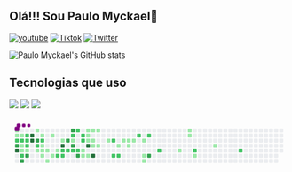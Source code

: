 
## Olá!!! Sou Paulo Myckael👋

[![youtube](https://img.shields.io/badge/YouTube-FF0000?style=for-the-badge&logo=youtube&logoColor=white)](https://www.youtube.com/channel/UCteovF_0VnpTSqd0yhFMSJw)
[![Tiktok](https://img.shields.io/badge/TikTok-000000?style=for-the-badge&logo=tiktok&logoColor=white)](https://www.tiktok.com/@myckaeldev)
[![Twitter](https://img.shields.io/badge/Twitter-1DA1F2?style=for-the-badge&logo=twitter&logoColor=white)](https://twitter.com/myckaeladm)

![Paulo Myckael's GitHub stats](https://github-readme-stats.vercel.app/api?username=paulomyckael&show_icons=true&theme=dark)

## Tecnologias que uso

![](https://img.shields.io/badge/HTML5-E34F26?style=for-the-badge&logo=html5&logoColor=white)
![](https://img.shields.io/badge/CSS3-1572B6?style=for-the-badge&logo=css3&logoColor=white)
![](https://img.shields.io/badge/JavaScript-F7DF1E?style=for-the-badge&logo=javascript&logoColor=black)


<svg viewBox="-16 -32 880 192" width="880" height="192" xmlns="http://www.w3.org/2000/svg"><style>@keyframes c0{.25%{fill:var(--c1)}.27%,to{fill:var(--ce)}}@keyframes c1{.51%{fill:var(--c1)}.53%,to{fill:var(--ce)}}@keyframes c2{54.04%{fill:var(--c2)}54.06%,to{fill:var(--ce)}}@keyframes c3{85.63%{fill:var(--c3)}85.65%,to{fill:var(--ce)}}@keyframes c4{88.5%{fill:var(--c4)}88.52%,to{fill:var(--ce)}}@keyframes c5{.77%{fill:var(--c1)}.79%,to{fill:var(--ce)}}@keyframes c6{53.78%{fill:var(--c2)}53.8%,to{fill:var(--ce)}}@keyframes c7{39.94%{fill:var(--c1)}39.96%,to{fill:var(--ce)}}@keyframes c8{39.68%{fill:var(--c1)}39.7%,to{fill:var(--ce)}}@keyframes c9{55.6%{fill:var(--c2)}55.62%,to{fill:var(--ce)}}@keyframes ca{87.72%{fill:var(--c3)}87.74%,to{fill:var(--ce)}}@keyframes cb{53.25%{fill:var(--c2)}53.27%,to{fill:var(--ce)}}@keyframes cc{52.99%{fill:var(--c2)}53.01%,to{fill:var(--ce)}}@keyframes cd{40.2%{fill:var(--c2)}40.22%,to{fill:var(--ce)}}@keyframes ce{39.42%{fill:var(--c1)}39.44%,to{fill:var(--ce)}}@keyframes cf{87.2%{fill:var(--c3)}87.22%,to{fill:var(--ce)}}@keyframes cg{90.07%{fill:var(--c4)}90.09%,to{fill:var(--ce)}}@keyframes ch{89.81%{fill:var(--c4)}89.83%,to{fill:var(--ce)}}@keyframes ci{1.82%{fill:var(--c1)}1.84%,to{fill:var(--ce)}}@keyframes cj{84.32%{fill:var(--c3)}84.34%,to{fill:var(--ce)}}@keyframes ck{52.21%{fill:var(--c2)}52.23%,to{fill:var(--ce)}}@keyframes cl{7.56%{fill:var(--c1)}7.58%,to{fill:var(--ce)}}@keyframes cm{2.34%{fill:var(--c1)}2.36%,to{fill:var(--ce)}}@keyframes cn{51.69%{fill:var(--c2)}51.71%,to{fill:var(--ce)}}@keyframes co{5.47%{fill:var(--c1)}5.49%,to{fill:var(--ce)}}@keyframes cp{5.21%{fill:var(--c1)}5.23%,to{fill:var(--ce)}}@keyframes cq{7.04%{fill:var(--c1)}7.06%,to{fill:var(--ce)}}@keyframes cr{4.95%{fill:var(--c1)}4.97%,to{fill:var(--ce)}}@keyframes cs{8.61%{fill:var(--c1)}8.63%,to{fill:var(--ce)}}@keyframes ct{2.86%{fill:var(--c1)}2.88%,to{fill:var(--ce)}}@keyframes cu{6.52%{fill:var(--c1)}6.54%,to{fill:var(--ce)}}@keyframes cv{4.43%{fill:var(--c1)}4.45%,to{fill:var(--ce)}}@keyframes cw{50.12%{fill:var(--c2)}50.14%,to{fill:var(--ce)}}@keyframes cx{3.65%{fill:var(--c1)}3.67%,to{fill:var(--ce)}}@keyframes cy{92.16%{fill:var(--c4)}92.18%,to{fill:var(--ce)}}@keyframes cz{49.6%{fill:var(--c2)}49.62%,to{fill:var(--ce)}}@keyframes c10{49.86%{fill:var(--c2)}49.88%,to{fill:var(--ce)}}@keyframes c11{81.19%{fill:var(--c3)}81.21%,to{fill:var(--ce)}}@keyframes c12{49.34%{fill:var(--c2)}49.36%,to{fill:var(--ce)}}@keyframes c13{81.97%{fill:var(--c3)}81.99%,to{fill:var(--ce)}}@keyframes c14{45.68%{fill:var(--c2)}45.7%,to{fill:var(--ce)}}@keyframes c15{45.42%{fill:var(--c1)}45.44%,to{fill:var(--ce)}}@keyframes c16{80.67%{fill:var(--c3)}80.69%,to{fill:var(--ce)}}@keyframes c17{49.08%{fill:var(--c2)}49.1%,to{fill:var(--ce)}}@keyframes c18{47.25%{fill:var(--c2)}47.27%,to{fill:var(--ce)}}@keyframes c19{48.82%{fill:var(--c2)}48.84%,to{fill:var(--ce)}}@keyframes c1a{79.89%{fill:var(--c3)}79.91%,to{fill:var(--ce)}}@keyframes c1b{46.2%{fill:var(--c2)}46.22%,to{fill:var(--ce)}}@keyframes c1c{46.47%{fill:var(--c2)}46.49%,to{fill:var(--ce)}}@keyframes c1d{11.48%{fill:var(--c1)}11.5%,to{fill:var(--ce)}}@keyframes c1e{10.69%{fill:var(--c1)}10.71%,to{fill:var(--ce)}}@keyframes c1f{14.35%{fill:var(--c1)}14.37%,to{fill:var(--ce)}}@keyframes c1g{14.09%{fill:var(--c1)}14.11%,to{fill:var(--ce)}}@keyframes c1h{13.83%{fill:var(--c1)}13.85%,to{fill:var(--ce)}}@keyframes c1i{93.46%{fill:var(--c4)}93.48%,to{fill:var(--ce)}}@keyframes c1j{10.96%{fill:var(--c1)}10.98%,to{fill:var(--ce)}}@keyframes c1k{14.61%{fill:var(--c1)}14.63%,to{fill:var(--ce)}}@keyframes c1l{13.57%{fill:var(--c1)}13.59%,to{fill:var(--ce)}}@keyframes c1m{12.78%{fill:var(--c1)}12.8%,to{fill:var(--ce)}}@keyframes c1n{94.25%{fill:var(--c4)}94.27%,to{fill:var(--ce)}}@keyframes c1o{14.87%{fill:var(--c1)}14.89%,to{fill:var(--ce)}}@keyframes c1p{13.04%{fill:var(--c1)}13.06%,to{fill:var(--ce)}}@keyframes c1q{15.92%{fill:var(--c1)}15.94%,to{fill:var(--ce)}}@keyframes c1r{63.18%{fill:var(--c2)}63.2%,to{fill:var(--ce)}}@keyframes c1s{61.87%{fill:var(--c2)}61.89%,to{fill:var(--ce)}}@keyframes c1t{16.7%{fill:var(--c1)}16.72%,to{fill:var(--ce)}}@keyframes c1u{62.13%{fill:var(--c2)}62.15%,to{fill:var(--ce)}}@keyframes c1v{21.4%{fill:var(--c1)}21.42%,to{fill:var(--ce)}}@keyframes c1w{17.48%{fill:var(--c1)}17.5%,to{fill:var(--ce)}}@keyframes c1x{17.22%{fill:var(--c1)}17.24%,to{fill:var(--ce)}}@keyframes c1y{17.74%{fill:var(--c1)}17.76%,to{fill:var(--ce)}}@keyframes c1z{64.74%{fill:var(--c2)}64.76%,to{fill:var(--ce)}}@keyframes c20{18.27%{fill:var(--c1)}18.29%,to{fill:var(--ce)}}@keyframes c21{19.05%{fill:var(--c1)}19.07%,to{fill:var(--ce)}}@keyframes c22{19.31%{fill:var(--c1)}19.33%,to{fill:var(--ce)}}@keyframes c23{65.26%{fill:var(--c2)}65.28%,to{fill:var(--ce)}}@keyframes c24{75.71%{fill:var(--c3)}75.73%,to{fill:var(--ce)}}@keyframes c25{66.57%{fill:var(--c2)}66.59%,to{fill:var(--ce)}}@keyframes c26{24.79%{fill:var(--c1)}24.81%,to{fill:var(--ce)}}@keyframes c27{29.49%{fill:var(--c1)}29.51%,to{fill:var(--ce)}}@keyframes c28{29.23%{fill:var(--c1)}29.25%,to{fill:var(--ce)}}@keyframes c29{68.4%{fill:var(--c2)}68.42%,to{fill:var(--ce)}}@keyframes c2a{25.84%{fill:var(--c1)}25.86%,to{fill:var(--ce)}}@keyframes c2b{27.41%{fill:var(--c1)}27.43%,to{fill:var(--ce)}}@keyframes c2c{70.75%{fill:var(--c2)}70.77%,to{fill:var(--ce)}}@keyframes u0{.25%{transform:scale(0,1)}.27%,.51%{transform:scale(.02,1)}.53%,.77%{transform:scale(.05,1)}.79%,1.82%{transform:scale(.07,1)}1.84%,2.34%{transform:scale(.09,1)}2.36%,2.86%{transform:scale(.12,1)}2.88%,3.65%{transform:scale(.14,1)}3.67%,4.43%{transform:scale(.16,1)}4.45%,4.95%{transform:scale(.19,1)}4.97%,5.21%{transform:scale(.21,1)}5.23%,5.47%{transform:scale(.23,1)}5.49%,6.52%{transform:scale(.26,1)}6.54%,7.04%{transform:scale(.28,1)}7.06%,7.56%{transform:scale(.3,1)}7.58%,8.61%{transform:scale(.33,1)}10.69%,8.63%{transform:scale(.35,1)}10.71%,10.96%{transform:scale(.37,1)}10.98%,11.48%{transform:scale(.4,1)}11.5%,12.78%{transform:scale(.42,1)}12.8%,13.04%{transform:scale(.44,1)}13.06%,13.57%{transform:scale(.47,1)}13.59%,13.83%{transform:scale(.49,1)}13.85%,14.09%{transform:scale(.51,1)}14.11%,14.35%{transform:scale(.53,1)}14.37%,14.61%{transform:scale(.56,1)}14.63%,14.87%{transform:scale(.58,1)}14.89%,15.92%{transform:scale(.6,1)}15.94%,16.7%{transform:scale(.63,1)}16.72%,17.22%{transform:scale(.65,1)}17.24%,17.48%{transform:scale(.67,1)}17.5%,17.74%{transform:scale(.7,1)}17.76%,18.27%{transform:scale(.72,1)}18.29%,19.05%{transform:scale(.74,1)}19.07%,19.31%{transform:scale(.77,1)}19.33%,21.4%{transform:scale(.79,1)}21.42%,24.79%{transform:scale(.81,1)}24.81%,25.84%{transform:scale(.84,1)}25.86%,27.41%{transform:scale(.86,1)}27.43%,29.23%{transform:scale(.88,1)}29.25%,29.49%{transform:scale(.91,1)}29.51%,39.42%{transform:scale(.93,1)}39.44%,39.68%{transform:scale(.95,1)}39.7%,39.94%{transform:scale(.98,1)}39.96%,to{transform:scale(1,1)}}@keyframes u1{40.2%{transform:scale(0,1)}40.22%,to{transform:scale(1,1)}}@keyframes u2{45.42%{transform:scale(0,1)}45.44%,to{transform:scale(1,1)}}@keyframes u3{45.68%{transform:scale(0,1)}45.7%,46.2%{transform:scale(.04,1)}46.22%,46.47%{transform:scale(.08,1)}46.49%,47.25%{transform:scale(.12,1)}47.27%,48.82%{transform:scale(.16,1)}48.84%,49.08%{transform:scale(.2,1)}49.1%,49.34%{transform:scale(.24,1)}49.36%,49.6%{transform:scale(.28,1)}49.62%,49.86%{transform:scale(.32,1)}49.88%,50.12%{transform:scale(.36,1)}50.14%,51.69%{transform:scale(.4,1)}51.71%,52.21%{transform:scale(.44,1)}52.23%,52.99%{transform:scale(.48,1)}53.01%,53.25%{transform:scale(.52,1)}53.27%,53.78%{transform:scale(.56,1)}53.8%,54.04%{transform:scale(.6,1)}54.06%,55.6%{transform:scale(.64,1)}55.62%,61.87%{transform:scale(.68,1)}61.89%,62.13%{transform:scale(.72,1)}62.15%,63.18%{transform:scale(.76,1)}63.2%,64.74%{transform:scale(.8,1)}64.76%,65.26%{transform:scale(.84,1)}65.28%,66.57%{transform:scale(.88,1)}66.59%,68.4%{transform:scale(.92,1)}68.42%,70.75%{transform:scale(.96,1)}70.77%,to{transform:scale(1,1)}}@keyframes u4{75.71%{transform:scale(0,1)}75.73%,79.89%{transform:scale(.11,1)}79.91%,80.67%{transform:scale(.22,1)}80.69%,81.19%{transform:scale(.33,1)}81.21%,81.97%{transform:scale(.44,1)}81.99%,84.32%{transform:scale(.56,1)}84.34%,85.63%{transform:scale(.67,1)}85.65%,87.2%{transform:scale(.78,1)}87.22%,87.72%{transform:scale(.89,1)}87.74%,to{transform:scale(1,1)}}@keyframes u5{88.5%{transform:scale(0,1)}88.52%,89.81%{transform:scale(.17,1)}89.83%,90.07%{transform:scale(.33,1)}90.09%,92.16%{transform:scale(.5,1)}92.18%,93.46%{transform:scale(.67,1)}93.48%,94.25%{transform:scale(.83,1)}94.27%,to{transform:scale(1,1)}}@keyframes s0{0%,99.74%{transform:translate(0,-16px)}.52%,54.31%{transform:translate(0,16px)}.78%,53.52%,54.57%{transform:translate(16px,16px)}1.04%{transform:translate(16px,0)}2.09%{transform:translate(80px,0)}2.35%{transform:translate(80px,16px)}3.39%,36.81%,91.64%{transform:translate(144px,16px)}3.66%,37.08%{transform:translate(144px,32px)}3.92%,37.34%,50.91%{transform:translate(128px,32px)}37.86%,4.44%{transform:translate(128px,64px)}5.22%,7.31%{transform:translate(80px,64px)}5.48%,51.96%{transform:translate(80px,48px)}6.01%{transform:translate(112px,48px)}6.53%{transform:translate(112px,80px)}41.51%,7.05%{transform:translate(80px,80px)}40.99%,7.57%{transform:translate(64px,64px)}41.25%,7.83%{transform:translate(64px,80px)}8.36%,96.61%{transform:translate(96px,80px)}8.62%{transform:translate(96px,96px)}10.44%,43.86%{transform:translate(208px,96px)}10.7%,11.75%{transform:translate(208px,80px)}10.97%,12.01%{transform:translate(224px,80px)}11.23%,12.27%{transform:translate(224px,64px)}11.49%{transform:translate(208px,64px)}12.53%{transform:translate(240px,64px)}12.79%,93.73%{transform:translate(240px,48px)}13.05%{transform:translate(256px,48px)}13.32%{transform:translate(256px,32px)}13.84%{transform:translate(224px,32px)}14.36%{transform:translate(224px,0)}15.4%{transform:translate(288px,0)}16.19%{transform:translate(288px,48px)}17.23%{transform:translate(352px,48px)}17.49%{transform:translate(352px,32px)}18.28%{transform:translate(400px,32px)}19.32%{transform:translate(400px,96px)}19.58%{transform:translate(384px,96px)}20.63%{transform:translate(384px,32px)}21.41%{transform:translate(336px,32px)}21.67%{transform:translate(336px,48px)}24.54%{transform:translate(512px,48px)}24.8%{transform:translate(512px,64px)}25.33%{transform:translate(544px,64px)}25.59%{transform:translate(544px,80px)}26.89%{transform:translate(624px,80px)}27.94%{transform:translate(624px,16px)}29.24%{transform:translate(544px,16px)}29.5%{transform:translate(544px,0)}34.99%,47.52%{transform:translate(208px,0)}35.25%{transform:translate(208px,-16px)}36.03%{transform:translate(160px,-16px)}36.55%,81.46%{transform:translate(160px,16px)}39.69%{transform:translate(16px,64px)}39.95%{transform:translate(16px,48px)}40.21%,52.74%{transform:translate(32px,48px)}40.47%{transform:translate(32px,64px)}41.78%{transform:translate(80px,96px)}44.65%{transform:translate(208px,48px)}44.91%{transform:translate(192px,48px)}45.17%,46.74%{transform:translate(192px,32px)}45.43%,80.94%{transform:translate(176px,32px)}45.69%,81.72%{transform:translate(176px,16px)}46.21%,47.78%{transform:translate(208px,16px)}46.48%{transform:translate(208px,32px)}47.26%{transform:translate(192px,0)}48.04%{transform:translate(192px,16px)}48.83%,79.63%{transform:translate(192px,64px)}49.61%{transform:translate(144px,64px)}49.87%{transform:translate(144px,80px)}50.13%{transform:translate(128px,80px)}51.7%{transform:translate(80px,32px)}53.26%{transform:translate(32px,16px)}53.79%{transform:translate(16px,32px)}54.05%,85.9%{transform:translate(0,32px)}55.61%,87.47%{transform:translate(16px,80px)}55.87%{transform:translate(0,80px)}56.4%{transform:translate(0,112px)}61.36%{transform:translate(304px,112px)}61.88%{transform:translate(304px,80px)}62.14%{transform:translate(320px,80px)}62.92%{transform:translate(320px,32px)}63.19%{transform:translate(304px,32px)}63.45%{transform:translate(304px,16px)}65.8%{transform:translate(448px,16px)}66.58%{transform:translate(448px,64px)}70.76%{transform:translate(704px,64px)}71.02%{transform:translate(704px,80px)}75.72%{transform:translate(416px,80px)}75.98%{transform:translate(416px,64px)}79.9%{transform:translate(192px,80px)}80.16%{transform:translate(176px,80px)}81.2%{transform:translate(160px,32px)}81.98%{transform:translate(176px,0)}83.81%{transform:translate(64px,0)}84.6%{transform:translate(64px,48px)}85.64%{transform:translate(0,48px)}86.42%{transform:translate(32px,32px)}87.21%{transform:translate(32px,80px)}87.73%{transform:translate(16px,96px)}87.99%{transform:translate(0,96px)}88.51%{transform:translate(0,64px)}89.3%{transform:translate(48px,64px)}90.08%{transform:translate(48px,16px)}92.17%{transform:translate(144px,48px)}94.26%{transform:translate(240px,80px)}97.39%{transform:translate(96px,32px)}97.91%{transform:translate(64px,32px)}98.69%{transform:translate(64px,-16px)}}@keyframes s1{0%,99.74%{transform:translate(16px,-16px)}.26%{transform:translate(0,-16px)}.78%,54.57%{transform:translate(0,16px)}1.04%,53.79%,54.83%{transform:translate(16px,16px)}1.31%{transform:translate(16px,0)}2.35%{transform:translate(80px,0)}2.61%{transform:translate(80px,16px)}3.66%,37.08%,91.91%{transform:translate(144px,16px)}3.92%,37.34%{transform:translate(144px,32px)}37.6%,4.18%,51.17%{transform:translate(128px,32px)}38.12%,4.7%{transform:translate(128px,64px)}5.48%,7.57%{transform:translate(80px,64px)}5.74%,52.22%{transform:translate(80px,48px)}6.27%{transform:translate(112px,48px)}6.79%{transform:translate(112px,80px)}41.78%,7.31%{transform:translate(80px,80px)}41.25%,7.83%{transform:translate(64px,64px)}41.51%,8.09%{transform:translate(64px,80px)}8.62%,96.87%{transform:translate(96px,80px)}8.88%{transform:translate(96px,96px)}10.7%,44.13%{transform:translate(208px,96px)}10.97%,12.01%{transform:translate(208px,80px)}11.23%,12.27%{transform:translate(224px,80px)}11.49%,12.53%{transform:translate(224px,64px)}11.75%{transform:translate(208px,64px)}12.79%{transform:translate(240px,64px)}13.05%,93.99%{transform:translate(240px,48px)}13.32%{transform:translate(256px,48px)}13.58%{transform:translate(256px,32px)}14.1%{transform:translate(224px,32px)}14.62%{transform:translate(224px,0)}15.67%{transform:translate(288px,0)}16.45%{transform:translate(288px,48px)}17.49%{transform:translate(352px,48px)}17.75%{transform:translate(352px,32px)}18.54%{transform:translate(400px,32px)}19.58%{transform:translate(400px,96px)}19.84%{transform:translate(384px,96px)}20.89%{transform:translate(384px,32px)}21.67%{transform:translate(336px,32px)}21.93%{transform:translate(336px,48px)}24.8%{transform:translate(512px,48px)}25.07%{transform:translate(512px,64px)}25.59%{transform:translate(544px,64px)}25.85%{transform:translate(544px,80px)}27.15%{transform:translate(624px,80px)}28.2%{transform:translate(624px,16px)}29.5%{transform:translate(544px,16px)}29.77%{transform:translate(544px,0)}35.25%,47.78%{transform:translate(208px,0)}35.51%{transform:translate(208px,-16px)}36.29%{transform:translate(160px,-16px)}36.81%,81.72%{transform:translate(160px,16px)}39.95%{transform:translate(16px,64px)}40.21%{transform:translate(16px,48px)}40.47%,53%{transform:translate(32px,48px)}40.73%{transform:translate(32px,64px)}42.04%{transform:translate(80px,96px)}44.91%{transform:translate(208px,48px)}45.17%{transform:translate(192px,48px)}45.43%,47%{transform:translate(192px,32px)}45.69%,81.2%{transform:translate(176px,32px)}45.95%,81.98%{transform:translate(176px,16px)}46.48%,48.04%{transform:translate(208px,16px)}46.74%{transform:translate(208px,32px)}47.52%{transform:translate(192px,0)}48.3%{transform:translate(192px,16px)}49.09%,79.9%{transform:translate(192px,64px)}49.87%{transform:translate(144px,64px)}50.13%{transform:translate(144px,80px)}50.39%{transform:translate(128px,80px)}51.96%{transform:translate(80px,32px)}53.52%{transform:translate(32px,16px)}54.05%{transform:translate(16px,32px)}54.31%,86.16%{transform:translate(0,32px)}55.87%,87.73%{transform:translate(16px,80px)}56.14%{transform:translate(0,80px)}56.66%{transform:translate(0,112px)}61.62%{transform:translate(304px,112px)}62.14%{transform:translate(304px,80px)}62.4%{transform:translate(320px,80px)}63.19%{transform:translate(320px,32px)}63.45%{transform:translate(304px,32px)}63.71%{transform:translate(304px,16px)}66.06%{transform:translate(448px,16px)}66.84%{transform:translate(448px,64px)}71.02%{transform:translate(704px,64px)}71.28%{transform:translate(704px,80px)}75.98%{transform:translate(416px,80px)}76.24%{transform:translate(416px,64px)}80.16%{transform:translate(192px,80px)}80.42%{transform:translate(176px,80px)}81.46%{transform:translate(160px,32px)}82.25%{transform:translate(176px,0)}84.07%{transform:translate(64px,0)}84.86%{transform:translate(64px,48px)}85.9%{transform:translate(0,48px)}86.68%{transform:translate(32px,32px)}87.47%{transform:translate(32px,80px)}87.99%{transform:translate(16px,96px)}88.25%{transform:translate(0,96px)}88.77%{transform:translate(0,64px)}89.56%{transform:translate(48px,64px)}90.34%{transform:translate(48px,16px)}92.43%{transform:translate(144px,48px)}94.52%{transform:translate(240px,80px)}97.65%{transform:translate(96px,32px)}98.17%{transform:translate(64px,32px)}98.96%{transform:translate(64px,-16px)}}@keyframes s2{0%,99.74%{transform:translate(32px,-16px)}.52%{transform:translate(0,-16px)}1.04%,54.83%{transform:translate(0,16px)}1.31%,54.05%,55.09%{transform:translate(16px,16px)}1.57%{transform:translate(16px,0)}2.61%{transform:translate(80px,0)}2.87%{transform:translate(80px,16px)}3.92%,37.34%,92.17%{transform:translate(144px,16px)}37.6%,4.18%{transform:translate(144px,32px)}37.86%,4.44%,51.44%{transform:translate(128px,32px)}38.38%,4.96%{transform:translate(128px,64px)}5.74%,7.83%{transform:translate(80px,64px)}52.48%,6.01%{transform:translate(80px,48px)}6.53%{transform:translate(112px,48px)}7.05%{transform:translate(112px,80px)}42.04%,7.57%{transform:translate(80px,80px)}41.51%,8.09%{transform:translate(64px,64px)}41.78%,8.36%{transform:translate(64px,80px)}8.88%,97.13%{transform:translate(96px,80px)}9.14%{transform:translate(96px,96px)}10.97%,44.39%{transform:translate(208px,96px)}11.23%,12.27%{transform:translate(208px,80px)}11.49%,12.53%{transform:translate(224px,80px)}11.75%,12.79%{transform:translate(224px,64px)}12.01%{transform:translate(208px,64px)}13.05%{transform:translate(240px,64px)}13.32%,94.26%{transform:translate(240px,48px)}13.58%{transform:translate(256px,48px)}13.84%{transform:translate(256px,32px)}14.36%{transform:translate(224px,32px)}14.88%{transform:translate(224px,0)}15.93%{transform:translate(288px,0)}16.71%{transform:translate(288px,48px)}17.75%{transform:translate(352px,48px)}18.02%{transform:translate(352px,32px)}18.8%{transform:translate(400px,32px)}19.84%{transform:translate(400px,96px)}20.1%{transform:translate(384px,96px)}21.15%{transform:translate(384px,32px)}21.93%{transform:translate(336px,32px)}22.19%{transform:translate(336px,48px)}25.07%{transform:translate(512px,48px)}25.33%{transform:translate(512px,64px)}25.85%{transform:translate(544px,64px)}26.11%{transform:translate(544px,80px)}27.42%{transform:translate(624px,80px)}28.46%{transform:translate(624px,16px)}29.77%{transform:translate(544px,16px)}30.03%{transform:translate(544px,0)}35.51%,48.04%{transform:translate(208px,0)}35.77%{transform:translate(208px,-16px)}36.55%{transform:translate(160px,-16px)}37.08%,81.98%{transform:translate(160px,16px)}40.21%{transform:translate(16px,64px)}40.47%{transform:translate(16px,48px)}40.73%,53.26%{transform:translate(32px,48px)}40.99%{transform:translate(32px,64px)}42.3%{transform:translate(80px,96px)}45.17%{transform:translate(208px,48px)}45.43%{transform:translate(192px,48px)}45.69%,47.26%{transform:translate(192px,32px)}45.95%,81.46%{transform:translate(176px,32px)}46.21%,82.25%{transform:translate(176px,16px)}46.74%,48.3%{transform:translate(208px,16px)}47%{transform:translate(208px,32px)}47.78%{transform:translate(192px,0)}48.56%{transform:translate(192px,16px)}49.35%,80.16%{transform:translate(192px,64px)}50.13%{transform:translate(144px,64px)}50.39%{transform:translate(144px,80px)}50.65%{transform:translate(128px,80px)}52.22%{transform:translate(80px,32px)}53.79%{transform:translate(32px,16px)}54.31%{transform:translate(16px,32px)}54.57%,86.42%{transform:translate(0,32px)}56.14%,87.99%{transform:translate(16px,80px)}56.4%{transform:translate(0,80px)}56.92%{transform:translate(0,112px)}61.88%{transform:translate(304px,112px)}62.4%{transform:translate(304px,80px)}62.66%{transform:translate(320px,80px)}63.45%{transform:translate(320px,32px)}63.71%{transform:translate(304px,32px)}63.97%{transform:translate(304px,16px)}66.32%{transform:translate(448px,16px)}67.1%{transform:translate(448px,64px)}71.28%{transform:translate(704px,64px)}71.54%{transform:translate(704px,80px)}76.24%{transform:translate(416px,80px)}76.5%{transform:translate(416px,64px)}80.42%{transform:translate(192px,80px)}80.68%{transform:translate(176px,80px)}81.72%{transform:translate(160px,32px)}82.51%{transform:translate(176px,0)}84.33%{transform:translate(64px,0)}85.12%{transform:translate(64px,48px)}86.16%{transform:translate(0,48px)}86.95%{transform:translate(32px,32px)}87.73%{transform:translate(32px,80px)}88.25%{transform:translate(16px,96px)}88.51%{transform:translate(0,96px)}89.03%{transform:translate(0,64px)}89.82%{transform:translate(48px,64px)}90.6%{transform:translate(48px,16px)}92.69%{transform:translate(144px,48px)}94.78%{transform:translate(240px,80px)}97.91%{transform:translate(96px,32px)}98.43%{transform:translate(64px,32px)}99.22%{transform:translate(64px,-16px)}}@keyframes s3{0%,99.74%{transform:translate(48px,-16px)}.78%{transform:translate(0,-16px)}1.31%,55.09%{transform:translate(0,16px)}1.57%,54.31%,55.35%{transform:translate(16px,16px)}1.83%{transform:translate(16px,0)}2.87%{transform:translate(80px,0)}3.13%{transform:translate(80px,16px)}37.6%,4.18%,92.43%{transform:translate(144px,16px)}37.86%,4.44%{transform:translate(144px,32px)}38.12%,4.7%,51.7%{transform:translate(128px,32px)}38.64%,5.22%{transform:translate(128px,64px)}6.01%,8.09%{transform:translate(80px,64px)}52.74%,6.27%{transform:translate(80px,48px)}6.79%{transform:translate(112px,48px)}7.31%{transform:translate(112px,80px)}42.3%,7.83%{transform:translate(80px,80px)}41.78%,8.36%{transform:translate(64px,64px)}42.04%,8.62%{transform:translate(64px,80px)}9.14%,97.39%{transform:translate(96px,80px)}9.4%{transform:translate(96px,96px)}11.23%,44.65%{transform:translate(208px,96px)}11.49%,12.53%{transform:translate(208px,80px)}11.75%,12.79%{transform:translate(224px,80px)}12.01%,13.05%{transform:translate(224px,64px)}12.27%{transform:translate(208px,64px)}13.32%{transform:translate(240px,64px)}13.58%,94.52%{transform:translate(240px,48px)}13.84%{transform:translate(256px,48px)}14.1%{transform:translate(256px,32px)}14.62%{transform:translate(224px,32px)}15.14%{transform:translate(224px,0)}16.19%{transform:translate(288px,0)}16.97%{transform:translate(288px,48px)}18.02%{transform:translate(352px,48px)}18.28%{transform:translate(352px,32px)}19.06%{transform:translate(400px,32px)}20.1%{transform:translate(400px,96px)}20.37%{transform:translate(384px,96px)}21.41%{transform:translate(384px,32px)}22.19%{transform:translate(336px,32px)}22.45%{transform:translate(336px,48px)}25.33%{transform:translate(512px,48px)}25.59%{transform:translate(512px,64px)}26.11%{transform:translate(544px,64px)}26.37%{transform:translate(544px,80px)}27.68%{transform:translate(624px,80px)}28.72%{transform:translate(624px,16px)}30.03%{transform:translate(544px,16px)}30.29%{transform:translate(544px,0)}35.77%,48.3%{transform:translate(208px,0)}36.03%{transform:translate(208px,-16px)}36.81%{transform:translate(160px,-16px)}37.34%,82.25%{transform:translate(160px,16px)}40.47%{transform:translate(16px,64px)}40.73%{transform:translate(16px,48px)}40.99%,53.52%{transform:translate(32px,48px)}41.25%{transform:translate(32px,64px)}42.56%{transform:translate(80px,96px)}45.43%{transform:translate(208px,48px)}45.69%{transform:translate(192px,48px)}45.95%,47.52%{transform:translate(192px,32px)}46.21%,81.72%{transform:translate(176px,32px)}46.48%,82.51%{transform:translate(176px,16px)}47%,48.56%{transform:translate(208px,16px)}47.26%{transform:translate(208px,32px)}48.04%{transform:translate(192px,0)}48.83%{transform:translate(192px,16px)}49.61%,80.42%{transform:translate(192px,64px)}50.39%{transform:translate(144px,64px)}50.65%{transform:translate(144px,80px)}50.91%{transform:translate(128px,80px)}52.48%{transform:translate(80px,32px)}54.05%{transform:translate(32px,16px)}54.57%{transform:translate(16px,32px)}54.83%,86.68%{transform:translate(0,32px)}56.4%,88.25%{transform:translate(16px,80px)}56.66%{transform:translate(0,80px)}57.18%{transform:translate(0,112px)}62.14%{transform:translate(304px,112px)}62.66%{transform:translate(304px,80px)}62.92%{transform:translate(320px,80px)}63.71%{transform:translate(320px,32px)}63.97%{transform:translate(304px,32px)}64.23%{transform:translate(304px,16px)}66.58%{transform:translate(448px,16px)}67.36%{transform:translate(448px,64px)}71.54%{transform:translate(704px,64px)}71.8%{transform:translate(704px,80px)}76.5%{transform:translate(416px,80px)}76.76%{transform:translate(416px,64px)}80.68%{transform:translate(192px,80px)}80.94%{transform:translate(176px,80px)}81.98%{transform:translate(160px,32px)}82.77%{transform:translate(176px,0)}84.6%{transform:translate(64px,0)}85.38%{transform:translate(64px,48px)}86.42%{transform:translate(0,48px)}87.21%{transform:translate(32px,32px)}87.99%{transform:translate(32px,80px)}88.51%{transform:translate(16px,96px)}88.77%{transform:translate(0,96px)}89.3%{transform:translate(0,64px)}90.08%{transform:translate(48px,64px)}90.86%{transform:translate(48px,16px)}92.95%{transform:translate(144px,48px)}95.04%{transform:translate(240px,80px)}98.17%{transform:translate(96px,32px)}98.69%{transform:translate(64px,32px)}99.48%{transform:translate(64px,-16px)}}:root{--cb:#1b1f230a;--cs:purple;--ce:#ebedf0;--c0:#ebedf0;--c1:#9be9a8;--c2:#40c463;--c3:#30a14e;--c4:#216e39}@media (prefers-color-scheme:dark){:root{--cb:#1b1f230a;--cs:purple;--ce:#161b22;--c1:#01311f;--c2:#034525;--c3:#0f6d31;--c4:#00c647}}.c{shape-rendering:geometricPrecision;fill:var(--ce);stroke-width:1px;stroke:var(--cb);animation:none 38300ms linear infinite}.c.c0,.c.c1{fill:var(--c1);animation-name:c0}.c.c1{animation-name:c1}.c.c2{fill:var(--c2);animation-name:c2}.c.c3{fill:var(--c3);animation-name:c3}.c.c4{fill:var(--c4);animation-name:c4}.c.c5{fill:var(--c1);animation-name:c5}.c.c6{fill:var(--c2);animation-name:c6}.c.c7,.c.c8{fill:var(--c1);animation-name:c7}.c.c8{animation-name:c8}.c.c9{fill:var(--c2);animation-name:c9}.c.ca{fill:var(--c3);animation-name:ca}.c.cb,.c.cc,.c.cd{fill:var(--c2);animation-name:cb}.c.cc,.c.cd{animation-name:cc}.c.cd{animation-name:cd}.c.ce{fill:var(--c1);animation-name:ce}.c.cf{fill:var(--c3);animation-name:cf}.c.cg,.c.ch{fill:var(--c4);animation-name:cg}.c.ch{animation-name:ch}.c.ci{fill:var(--c1);animation-name:ci}.c.cj{fill:var(--c3);animation-name:cj}.c.ck{fill:var(--c2);animation-name:ck}.c.cl,.c.cm{fill:var(--c1);animation-name:cl}.c.cm{animation-name:cm}.c.cn{fill:var(--c2);animation-name:cn}.c.co,.c.cp{fill:var(--c1);animation-name:co}.c.cp{animation-name:cp}.c.cq,.c.cr,.c.cs{fill:var(--c1);animation-name:cq}.c.cr,.c.cs{animation-name:cr}.c.cs{animation-name:cs}.c.ct,.c.cu,.c.cv{fill:var(--c1);animation-name:ct}.c.cu,.c.cv{animation-name:cu}.c.cv{animation-name:cv}.c.cw{fill:var(--c2);animation-name:cw}.c.cx{fill:var(--c1);animation-name:cx}.c.cy{fill:var(--c4);animation-name:cy}.c.c10,.c.cz{fill:var(--c2);animation-name:cz}.c.c10{animation-name:c10}.c.c11{fill:var(--c3);animation-name:c11}.c.c12{fill:var(--c2);animation-name:c12}.c.c13{fill:var(--c3);animation-name:c13}.c.c14{fill:var(--c2);animation-name:c14}.c.c15{fill:var(--c1);animation-name:c15}.c.c16{fill:var(--c3);animation-name:c16}.c.c17,.c.c18,.c.c19{fill:var(--c2);animation-name:c17}.c.c18,.c.c19{animation-name:c18}.c.c19{animation-name:c19}.c.c1a{fill:var(--c3);animation-name:c1a}.c.c1b,.c.c1c{fill:var(--c2);animation-name:c1b}.c.c1c{animation-name:c1c}.c.c1d,.c.c1e{fill:var(--c1);animation-name:c1d}.c.c1e{animation-name:c1e}.c.c1f,.c.c1g,.c.c1h{fill:var(--c1);animation-name:c1f}.c.c1g,.c.c1h{animation-name:c1g}.c.c1h{animation-name:c1h}.c.c1i{fill:var(--c4);animation-name:c1i}.c.c1j{fill:var(--c1);animation-name:c1j}.c.c1k,.c.c1l,.c.c1m{fill:var(--c1);animation-name:c1k}.c.c1l,.c.c1m{animation-name:c1l}.c.c1m{animation-name:c1m}.c.c1n{fill:var(--c4);animation-name:c1n}.c.c1o,.c.c1p,.c.c1q{fill:var(--c1);animation-name:c1o}.c.c1p,.c.c1q{animation-name:c1p}.c.c1q{animation-name:c1q}.c.c1r,.c.c1s{fill:var(--c2);animation-name:c1r}.c.c1s{animation-name:c1s}.c.c1t{fill:var(--c1);animation-name:c1t}.c.c1u{fill:var(--c2);animation-name:c1u}.c.c1v{fill:var(--c1);animation-name:c1v}.c.c1w,.c.c1x,.c.c1y{fill:var(--c1);animation-name:c1w}.c.c1x,.c.c1y{animation-name:c1x}.c.c1y{animation-name:c1y}.c.c1z{fill:var(--c2);animation-name:c1z}.c.c20,.c.c21,.c.c22{fill:var(--c1);animation-name:c20}.c.c21,.c.c22{animation-name:c21}.c.c22{animation-name:c22}.c.c23{fill:var(--c2);animation-name:c23}.c.c24{fill:var(--c3);animation-name:c24}.c.c25{fill:var(--c2);animation-name:c25}.c.c26,.c.c27,.c.c28{fill:var(--c1);animation-name:c26}.c.c27,.c.c28{animation-name:c27}.c.c28{animation-name:c28}.c.c29{fill:var(--c2);animation-name:c29}.c.c2a,.c.c2b{fill:var(--c1);animation-name:c2a}.c.c2b{animation-name:c2b}.c.c2c{fill:var(--c2);animation-name:c2c}.s,.u{animation:none linear 38300ms infinite}.u,.u.u0{transform-origin:0 0}.u{transform:scale(0,1)}.u.u0{fill:var(--c1);animation-name:u0}.u.u1{fill:var(--c2);animation-name:u1;transform-origin:429px 0}.u.u2{fill:var(--c1);animation-name:u2;transform-origin:439px 0}.u.u3{fill:var(--c2);animation-name:u3;transform-origin:448.9px 0}.u.u4{fill:var(--c3);animation-name:u4;transform-origin:698.4px 0}.u.u5{fill:var(--c4);animation-name:u5;transform-origin:788.1px 0}.s{shape-rendering:geometricPrecision;fill:var(--cs)}.s.s0{transform:translate(0,-16px);animation-name:s0}.s.s1{transform:translate(16px,-16px);animation-name:s1}.s.s2{transform:translate(32px,-16px);animation-name:s2}.s.s3{transform:translate(48px,-16px);animation-name:s3}</style><rect class="c c0" x="2" y="2" rx="2" ry="2" width="12" height="12"/><rect class="c c1" x="2" y="18" rx="2" ry="2" width="12" height="12"/><rect class="c c2" x="2" y="34" rx="2" ry="2" width="12" height="12"/><rect class="c c3" x="2" y="50" rx="2" ry="2" width="12" height="12"/><rect class="c c4" x="2" y="66" rx="2" ry="2" width="12" height="12"/><rect class="c" x="2" y="82" rx="2" ry="2" width="12" height="12"/><rect class="c" x="2" y="98" rx="2" ry="2" width="12" height="12"/><rect class="c" x="18" y="2" rx="2" ry="2" width="12" height="12"/><rect class="c c5" x="18" y="18" rx="2" ry="2" width="12" height="12"/><rect class="c c6" x="18" y="34" rx="2" ry="2" width="12" height="12"/><rect class="c c7" x="18" y="50" rx="2" ry="2" width="12" height="12"/><rect class="c c8" x="18" y="66" rx="2" ry="2" width="12" height="12"/><rect class="c c9" x="18" y="82" rx="2" ry="2" width="12" height="12"/><rect class="c ca" x="18" y="98" rx="2" ry="2" width="12" height="12"/><rect class="c" x="34" y="2" rx="2" ry="2" width="12" height="12"/><rect class="c cb" x="34" y="18" rx="2" ry="2" width="12" height="12"/><rect class="c cc" x="34" y="34" rx="2" ry="2" width="12" height="12"/><rect class="c cd" x="34" y="50" rx="2" ry="2" width="12" height="12"/><rect class="c ce" x="34" y="66" rx="2" ry="2" width="12" height="12"/><rect class="c cf" x="34" y="82" rx="2" ry="2" width="12" height="12"/><rect class="c" x="34" y="98" rx="2" ry="2" width="12" height="12"/><rect class="c" x="50" y="2" rx="2" ry="2" width="12" height="12"/><rect class="c cg" x="50" y="18" rx="2" ry="2" width="12" height="12"/><rect class="c ch" x="50" y="34" rx="2" ry="2" width="12" height="12"/><rect class="c" x="50" y="50" rx="2" ry="2" width="12" height="12"/><rect class="c" x="50" y="66" rx="2" ry="2" width="12" height="12"/><rect class="c" x="50" y="82" rx="2" ry="2" width="12" height="12"/><rect class="c" x="50" y="98" rx="2" ry="2" width="12" height="12"/><rect class="c ci" x="66" y="2" rx="2" ry="2" width="12" height="12"/><rect class="c" x="66" y="18" rx="2" ry="2" width="12" height="12"/><rect class="c cj" x="66" y="34" rx="2" ry="2" width="12" height="12"/><rect class="c ck" x="66" y="50" rx="2" ry="2" width="12" height="12"/><rect class="c cl" x="66" y="66" rx="2" ry="2" width="12" height="12"/><rect class="c" x="66" y="82" rx="2" ry="2" width="12" height="12"/><rect class="c" x="66" y="98" rx="2" ry="2" width="12" height="12"/><rect class="c" x="82" y="2" rx="2" ry="2" width="12" height="12"/><rect class="c cm" x="82" y="18" rx="2" ry="2" width="12" height="12"/><rect class="c cn" x="82" y="34" rx="2" ry="2" width="12" height="12"/><rect class="c co" x="82" y="50" rx="2" ry="2" width="12" height="12"/><rect class="c cp" x="82" y="66" rx="2" ry="2" width="12" height="12"/><rect class="c cq" x="82" y="82" rx="2" ry="2" width="12" height="12"/><rect class="c" x="82" y="98" rx="2" ry="2" width="12" height="12"/><rect class="c" x="98" y="2" rx="2" ry="2" width="12" height="12"/><rect class="c" x="98" y="18" rx="2" ry="2" width="12" height="12"/><rect class="c" x="98" y="34" rx="2" ry="2" width="12" height="12"/><rect class="c" x="98" y="50" rx="2" ry="2" width="12" height="12"/><rect class="c cr" x="98" y="66" rx="2" ry="2" width="12" height="12"/><rect class="c" x="98" y="82" rx="2" ry="2" width="12" height="12"/><rect class="c cs" x="98" y="98" rx="2" ry="2" width="12" height="12"/><rect class="c" x="114" y="2" rx="2" ry="2" width="12" height="12"/><rect class="c ct" x="114" y="18" rx="2" ry="2" width="12" height="12"/><rect class="c" x="114" y="34" rx="2" ry="2" width="12" height="12"/><rect class="c" x="114" y="50" rx="2" ry="2" width="12" height="12"/><rect class="c" x="114" y="66" rx="2" ry="2" width="12" height="12"/><rect class="c cu" x="114" y="82" rx="2" ry="2" width="12" height="12"/><rect class="c" x="114" y="98" rx="2" ry="2" width="12" height="12"/><rect class="c" x="130" y="2" rx="2" ry="2" width="12" height="12"/><rect class="c" x="130" y="18" rx="2" ry="2" width="12" height="12"/><rect class="c" x="130" y="34" rx="2" ry="2" width="12" height="12"/><rect class="c" x="130" y="50" rx="2" ry="2" width="12" height="12"/><rect class="c cv" x="130" y="66" rx="2" ry="2" width="12" height="12"/><rect class="c cw" x="130" y="82" rx="2" ry="2" width="12" height="12"/><rect class="c" x="130" y="98" rx="2" ry="2" width="12" height="12"/><rect class="c" x="146" y="2" rx="2" ry="2" width="12" height="12"/><rect class="c" x="146" y="18" rx="2" ry="2" width="12" height="12"/><rect class="c cx" x="146" y="34" rx="2" ry="2" width="12" height="12"/><rect class="c cy" x="146" y="50" rx="2" ry="2" width="12" height="12"/><rect class="c cz" x="146" y="66" rx="2" ry="2" width="12" height="12"/><rect class="c c10" x="146" y="82" rx="2" ry="2" width="12" height="12"/><rect class="c" x="146" y="98" rx="2" ry="2" width="12" height="12"/><rect class="c" x="162" y="2" rx="2" ry="2" width="12" height="12"/><rect class="c" x="162" y="18" rx="2" ry="2" width="12" height="12"/><rect class="c c11" x="162" y="34" rx="2" ry="2" width="12" height="12"/><rect class="c" x="162" y="50" rx="2" ry="2" width="12" height="12"/><rect class="c c12" x="162" y="66" rx="2" ry="2" width="12" height="12"/><rect class="c" x="162" y="82" rx="2" ry="2" width="12" height="12"/><rect class="c" x="162" y="98" rx="2" ry="2" width="12" height="12"/><rect class="c c13" x="178" y="2" rx="2" ry="2" width="12" height="12"/><rect class="c c14" x="178" y="18" rx="2" ry="2" width="12" height="12"/><rect class="c c15" x="178" y="34" rx="2" ry="2" width="12" height="12"/><rect class="c c16" x="178" y="50" rx="2" ry="2" width="12" height="12"/><rect class="c c17" x="178" y="66" rx="2" ry="2" width="12" height="12"/><rect class="c" x="178" y="82" rx="2" ry="2" width="12" height="12"/><rect class="c" x="178" y="98" rx="2" ry="2" width="12" height="12"/><rect class="c c18" x="194" y="2" rx="2" ry="2" width="12" height="12"/><rect class="c" x="194" y="18" rx="2" ry="2" width="12" height="12"/><rect class="c" x="194" y="34" rx="2" ry="2" width="12" height="12"/><rect class="c" x="194" y="50" rx="2" ry="2" width="12" height="12"/><rect class="c c19" x="194" y="66" rx="2" ry="2" width="12" height="12"/><rect class="c c1a" x="194" y="82" rx="2" ry="2" width="12" height="12"/><rect class="c" x="194" y="98" rx="2" ry="2" width="12" height="12"/><rect class="c" x="210" y="2" rx="2" ry="2" width="12" height="12"/><rect class="c c1b" x="210" y="18" rx="2" ry="2" width="12" height="12"/><rect class="c c1c" x="210" y="34" rx="2" ry="2" width="12" height="12"/><rect class="c" x="210" y="50" rx="2" ry="2" width="12" height="12"/><rect class="c c1d" x="210" y="66" rx="2" ry="2" width="12" height="12"/><rect class="c c1e" x="210" y="82" rx="2" ry="2" width="12" height="12"/><rect class="c" x="210" y="98" rx="2" ry="2" width="12" height="12"/><rect class="c c1f" x="226" y="2" rx="2" ry="2" width="12" height="12"/><rect class="c c1g" x="226" y="18" rx="2" ry="2" width="12" height="12"/><rect class="c c1h" x="226" y="34" rx="2" ry="2" width="12" height="12"/><rect class="c c1i" x="226" y="50" rx="2" ry="2" width="12" height="12"/><rect class="c" x="226" y="66" rx="2" ry="2" width="12" height="12"/><rect class="c c1j" x="226" y="82" rx="2" ry="2" width="12" height="12"/><rect class="c" x="226" y="98" rx="2" ry="2" width="12" height="12"/><rect class="c c1k" x="242" y="2" rx="2" ry="2" width="12" height="12"/><rect class="c" x="242" y="18" rx="2" ry="2" width="12" height="12"/><rect class="c c1l" x="242" y="34" rx="2" ry="2" width="12" height="12"/><rect class="c c1m" x="242" y="50" rx="2" ry="2" width="12" height="12"/><rect class="c" x="242" y="66" rx="2" ry="2" width="12" height="12"/><rect class="c c1n" x="242" y="82" rx="2" ry="2" width="12" height="12"/><rect class="c" x="242" y="98" rx="2" ry="2" width="12" height="12"/><rect class="c c1o" x="258" y="2" rx="2" ry="2" width="12" height="12"/><rect class="c" x="258" y="18" rx="2" ry="2" width="12" height="12"/><rect class="c" x="258" y="34" rx="2" ry="2" width="12" height="12"/><rect class="c c1p" x="258" y="50" rx="2" ry="2" width="12" height="12"/><rect class="c" x="258" y="66" rx="2" ry="2" width="12" height="12"/><rect class="c" x="258" y="82" rx="2" ry="2" width="12" height="12"/><rect class="c" x="258" y="98" rx="2" ry="2" width="12" height="12"/><rect class="c" x="274" y="2" rx="2" ry="2" width="12" height="12"/><rect class="c" x="274" y="18" rx="2" ry="2" width="12" height="12"/><rect class="c" x="274" y="34" rx="2" ry="2" width="12" height="12"/><rect class="c" x="274" y="50" rx="2" ry="2" width="12" height="12"/><rect class="c" x="274" y="66" rx="2" ry="2" width="12" height="12"/><rect class="c" x="274" y="82" rx="2" ry="2" width="12" height="12"/><rect class="c" x="274" y="98" rx="2" ry="2" width="12" height="12"/><rect class="c" x="290" y="2" rx="2" ry="2" width="12" height="12"/><rect class="c" x="290" y="18" rx="2" ry="2" width="12" height="12"/><rect class="c c1q" x="290" y="34" rx="2" ry="2" width="12" height="12"/><rect class="c" x="290" y="50" rx="2" ry="2" width="12" height="12"/><rect class="c" x="290" y="66" rx="2" ry="2" width="12" height="12"/><rect class="c" x="290" y="82" rx="2" ry="2" width="12" height="12"/><rect class="c" x="290" y="98" rx="2" ry="2" width="12" height="12"/><rect class="c" x="306" y="2" rx="2" ry="2" width="12" height="12"/><rect class="c" x="306" y="18" rx="2" ry="2" width="12" height="12"/><rect class="c c1r" x="306" y="34" rx="2" ry="2" width="12" height="12"/><rect class="c" x="306" y="50" rx="2" ry="2" width="12" height="12"/><rect class="c" x="306" y="66" rx="2" ry="2" width="12" height="12"/><rect class="c c1s" x="306" y="82" rx="2" ry="2" width="12" height="12"/><rect class="c" x="306" y="98" rx="2" ry="2" width="12" height="12"/><rect class="c" x="322" y="2" rx="2" ry="2" width="12" height="12"/><rect class="c" x="322" y="18" rx="2" ry="2" width="12" height="12"/><rect class="c" x="322" y="34" rx="2" ry="2" width="12" height="12"/><rect class="c c1t" x="322" y="50" rx="2" ry="2" width="12" height="12"/><rect class="c" x="322" y="66" rx="2" ry="2" width="12" height="12"/><rect class="c c1u" x="322" y="82" rx="2" ry="2" width="12" height="12"/><rect class="c" x="322" y="98" rx="2" ry="2" width="12" height="12"/><rect class="c" x="338" y="2" rx="2" ry="2" width="12" height="12"/><rect class="c" x="338" y="18" rx="2" ry="2" width="12" height="12"/><rect class="c c1v" x="338" y="34" rx="2" ry="2" width="12" height="12"/><rect class="c" x="338" y="50" rx="2" ry="2" width="12" height="12"/><rect class="c" x="338" y="66" rx="2" ry="2" width="12" height="12"/><rect class="c" x="338" y="82" rx="2" ry="2" width="12" height="12"/><rect class="c" x="338" y="98" rx="2" ry="2" width="12" height="12"/><rect class="c" x="354" y="2" rx="2" ry="2" width="12" height="12"/><rect class="c" x="354" y="18" rx="2" ry="2" width="12" height="12"/><rect class="c c1w" x="354" y="34" rx="2" ry="2" width="12" height="12"/><rect class="c c1x" x="354" y="50" rx="2" ry="2" width="12" height="12"/><rect class="c" x="354" y="66" rx="2" ry="2" width="12" height="12"/><rect class="c" x="354" y="82" rx="2" ry="2" width="12" height="12"/><rect class="c" x="354" y="98" rx="2" ry="2" width="12" height="12"/><rect class="c" x="370" y="2" rx="2" ry="2" width="12" height="12"/><rect class="c" x="370" y="18" rx="2" ry="2" width="12" height="12"/><rect class="c c1y" x="370" y="34" rx="2" ry="2" width="12" height="12"/><rect class="c" x="370" y="50" rx="2" ry="2" width="12" height="12"/><rect class="c" x="370" y="66" rx="2" ry="2" width="12" height="12"/><rect class="c" x="370" y="82" rx="2" ry="2" width="12" height="12"/><rect class="c" x="370" y="98" rx="2" ry="2" width="12" height="12"/><rect class="c" x="386" y="2" rx="2" ry="2" width="12" height="12"/><rect class="c c1z" x="386" y="18" rx="2" ry="2" width="12" height="12"/><rect class="c" x="386" y="34" rx="2" ry="2" width="12" height="12"/><rect class="c" x="386" y="50" rx="2" ry="2" width="12" height="12"/><rect class="c" x="386" y="66" rx="2" ry="2" width="12" height="12"/><rect class="c" x="386" y="82" rx="2" ry="2" width="12" height="12"/><rect class="c" x="386" y="98" rx="2" ry="2" width="12" height="12"/><rect class="c" x="402" y="2" rx="2" ry="2" width="12" height="12"/><rect class="c" x="402" y="18" rx="2" ry="2" width="12" height="12"/><rect class="c c20" x="402" y="34" rx="2" ry="2" width="12" height="12"/><rect class="c" x="402" y="50" rx="2" ry="2" width="12" height="12"/><rect class="c" x="402" y="66" rx="2" ry="2" width="12" height="12"/><rect class="c c21" x="402" y="82" rx="2" ry="2" width="12" height="12"/><rect class="c c22" x="402" y="98" rx="2" ry="2" width="12" height="12"/><rect class="c" x="418" y="2" rx="2" ry="2" width="12" height="12"/><rect class="c c23" x="418" y="18" rx="2" ry="2" width="12" height="12"/><rect class="c" x="418" y="34" rx="2" ry="2" width="12" height="12"/><rect class="c" x="418" y="50" rx="2" ry="2" width="12" height="12"/><rect class="c" x="418" y="66" rx="2" ry="2" width="12" height="12"/><rect class="c c24" x="418" y="82" rx="2" ry="2" width="12" height="12"/><rect class="c" x="418" y="98" rx="2" ry="2" width="12" height="12"/><rect class="c" x="434" y="2" rx="2" ry="2" width="12" height="12"/><rect class="c" x="434" y="18" rx="2" ry="2" width="12" height="12"/><rect class="c" x="434" y="34" rx="2" ry="2" width="12" height="12"/><rect class="c" x="434" y="50" rx="2" ry="2" width="12" height="12"/><rect class="c" x="434" y="66" rx="2" ry="2" width="12" height="12"/><rect class="c" x="434" y="82" rx="2" ry="2" width="12" height="12"/><rect class="c" x="434" y="98" rx="2" ry="2" width="12" height="12"/><rect class="c" x="450" y="2" rx="2" ry="2" width="12" height="12"/><rect class="c" x="450" y="18" rx="2" ry="2" width="12" height="12"/><rect class="c" x="450" y="34" rx="2" ry="2" width="12" height="12"/><rect class="c" x="450" y="50" rx="2" ry="2" width="12" height="12"/><rect class="c c25" x="450" y="66" rx="2" ry="2" width="12" height="12"/><rect class="c" x="450" y="82" rx="2" ry="2" width="12" height="12"/><rect class="c" x="450" y="98" rx="2" ry="2" width="12" height="12"/><rect class="c" x="466" y="2" rx="2" ry="2" width="12" height="12"/><rect class="c" x="466" y="18" rx="2" ry="2" width="12" height="12"/><rect class="c" x="466" y="34" rx="2" ry="2" width="12" height="12"/><rect class="c" x="466" y="50" rx="2" ry="2" width="12" height="12"/><rect class="c" x="466" y="66" rx="2" ry="2" width="12" height="12"/><rect class="c" x="466" y="82" rx="2" ry="2" width="12" height="12"/><rect class="c" x="466" y="98" rx="2" ry="2" width="12" height="12"/><rect class="c" x="482" y="2" rx="2" ry="2" width="12" height="12"/><rect class="c" x="482" y="18" rx="2" ry="2" width="12" height="12"/><rect class="c" x="482" y="34" rx="2" ry="2" width="12" height="12"/><rect class="c" x="482" y="50" rx="2" ry="2" width="12" height="12"/><rect class="c" x="482" y="66" rx="2" ry="2" width="12" height="12"/><rect class="c" x="482" y="82" rx="2" ry="2" width="12" height="12"/><rect class="c" x="482" y="98" rx="2" ry="2" width="12" height="12"/><rect class="c" x="498" y="2" rx="2" ry="2" width="12" height="12"/><rect class="c" x="498" y="18" rx="2" ry="2" width="12" height="12"/><rect class="c" x="498" y="34" rx="2" ry="2" width="12" height="12"/><rect class="c" x="498" y="50" rx="2" ry="2" width="12" height="12"/><rect class="c" x="498" y="66" rx="2" ry="2" width="12" height="12"/><rect class="c" x="498" y="82" rx="2" ry="2" width="12" height="12"/><rect class="c" x="498" y="98" rx="2" ry="2" width="12" height="12"/><rect class="c" x="514" y="2" rx="2" ry="2" width="12" height="12"/><rect class="c" x="514" y="18" rx="2" ry="2" width="12" height="12"/><rect class="c" x="514" y="34" rx="2" ry="2" width="12" height="12"/><rect class="c" x="514" y="50" rx="2" ry="2" width="12" height="12"/><rect class="c c26" x="514" y="66" rx="2" ry="2" width="12" height="12"/><rect class="c" x="514" y="82" rx="2" ry="2" width="12" height="12"/><rect class="c" x="514" y="98" rx="2" ry="2" width="12" height="12"/><rect class="c" x="530" y="2" rx="2" ry="2" width="12" height="12"/><rect class="c" x="530" y="18" rx="2" ry="2" width="12" height="12"/><rect class="c" x="530" y="34" rx="2" ry="2" width="12" height="12"/><rect class="c" x="530" y="50" rx="2" ry="2" width="12" height="12"/><rect class="c" x="530" y="66" rx="2" ry="2" width="12" height="12"/><rect class="c" x="530" y="82" rx="2" ry="2" width="12" height="12"/><rect class="c" x="530" y="98" rx="2" ry="2" width="12" height="12"/><rect class="c c27" x="546" y="2" rx="2" ry="2" width="12" height="12"/><rect class="c c28" x="546" y="18" rx="2" ry="2" width="12" height="12"/><rect class="c" x="546" y="34" rx="2" ry="2" width="12" height="12"/><rect class="c" x="546" y="50" rx="2" ry="2" width="12" height="12"/><rect class="c" x="546" y="66" rx="2" ry="2" width="12" height="12"/><rect class="c" x="546" y="82" rx="2" ry="2" width="12" height="12"/><rect class="c" x="546" y="98" rx="2" ry="2" width="12" height="12"/><rect class="c" x="562" y="2" rx="2" ry="2" width="12" height="12"/><rect class="c" x="562" y="18" rx="2" ry="2" width="12" height="12"/><rect class="c" x="562" y="34" rx="2" ry="2" width="12" height="12"/><rect class="c" x="562" y="50" rx="2" ry="2" width="12" height="12"/><rect class="c c29" x="562" y="66" rx="2" ry="2" width="12" height="12"/><rect class="c c2a" x="562" y="82" rx="2" ry="2" width="12" height="12"/><rect class="c" x="562" y="98" rx="2" ry="2" width="12" height="12"/><rect class="c" x="578" y="2" rx="2" ry="2" width="12" height="12"/><rect class="c" x="578" y="18" rx="2" ry="2" width="12" height="12"/><rect class="c" x="578" y="34" rx="2" ry="2" width="12" height="12"/><rect class="c" x="578" y="50" rx="2" ry="2" width="12" height="12"/><rect class="c" x="578" y="66" rx="2" ry="2" width="12" height="12"/><rect class="c" x="578" y="82" rx="2" ry="2" width="12" height="12"/><rect class="c" x="578" y="98" rx="2" ry="2" width="12" height="12"/><rect class="c" x="594" y="2" rx="2" ry="2" width="12" height="12"/><rect class="c" x="594" y="18" rx="2" ry="2" width="12" height="12"/><rect class="c" x="594" y="34" rx="2" ry="2" width="12" height="12"/><rect class="c" x="594" y="50" rx="2" ry="2" width="12" height="12"/><rect class="c" x="594" y="66" rx="2" ry="2" width="12" height="12"/><rect class="c" x="594" y="82" rx="2" ry="2" width="12" height="12"/><rect class="c" x="594" y="98" rx="2" ry="2" width="12" height="12"/><rect class="c" x="610" y="2" rx="2" ry="2" width="12" height="12"/><rect class="c" x="610" y="18" rx="2" ry="2" width="12" height="12"/><rect class="c" x="610" y="34" rx="2" ry="2" width="12" height="12"/><rect class="c" x="610" y="50" rx="2" ry="2" width="12" height="12"/><rect class="c" x="610" y="66" rx="2" ry="2" width="12" height="12"/><rect class="c" x="610" y="82" rx="2" ry="2" width="12" height="12"/><rect class="c" x="610" y="98" rx="2" ry="2" width="12" height="12"/><rect class="c" x="626" y="2" rx="2" ry="2" width="12" height="12"/><rect class="c" x="626" y="18" rx="2" ry="2" width="12" height="12"/><rect class="c" x="626" y="34" rx="2" ry="2" width="12" height="12"/><rect class="c c2b" x="626" y="50" rx="2" ry="2" width="12" height="12"/><rect class="c" x="626" y="66" rx="2" ry="2" width="12" height="12"/><rect class="c" x="626" y="82" rx="2" ry="2" width="12" height="12"/><rect class="c" x="626" y="98" rx="2" ry="2" width="12" height="12"/><rect class="c" x="642" y="2" rx="2" ry="2" width="12" height="12"/><rect class="c" x="642" y="18" rx="2" ry="2" width="12" height="12"/><rect class="c" x="642" y="34" rx="2" ry="2" width="12" height="12"/><rect class="c" x="642" y="50" rx="2" ry="2" width="12" height="12"/><rect class="c" x="642" y="66" rx="2" ry="2" width="12" height="12"/><rect class="c" x="642" y="82" rx="2" ry="2" width="12" height="12"/><rect class="c" x="642" y="98" rx="2" ry="2" width="12" height="12"/><rect class="c" x="658" y="2" rx="2" ry="2" width="12" height="12"/><rect class="c" x="658" y="18" rx="2" ry="2" width="12" height="12"/><rect class="c" x="658" y="34" rx="2" ry="2" width="12" height="12"/><rect class="c" x="658" y="50" rx="2" ry="2" width="12" height="12"/><rect class="c" x="658" y="66" rx="2" ry="2" width="12" height="12"/><rect class="c" x="658" y="82" rx="2" ry="2" width="12" height="12"/><rect class="c" x="658" y="98" rx="2" ry="2" width="12" height="12"/><rect class="c" x="674" y="2" rx="2" ry="2" width="12" height="12"/><rect class="c" x="674" y="18" rx="2" ry="2" width="12" height="12"/><rect class="c" x="674" y="34" rx="2" ry="2" width="12" height="12"/><rect class="c" x="674" y="50" rx="2" ry="2" width="12" height="12"/><rect class="c" x="674" y="66" rx="2" ry="2" width="12" height="12"/><rect class="c" x="674" y="82" rx="2" ry="2" width="12" height="12"/><rect class="c" x="674" y="98" rx="2" ry="2" width="12" height="12"/><rect class="c" x="690" y="2" rx="2" ry="2" width="12" height="12"/><rect class="c" x="690" y="18" rx="2" ry="2" width="12" height="12"/><rect class="c" x="690" y="34" rx="2" ry="2" width="12" height="12"/><rect class="c" x="690" y="50" rx="2" ry="2" width="12" height="12"/><rect class="c" x="690" y="66" rx="2" ry="2" width="12" height="12"/><rect class="c" x="690" y="82" rx="2" ry="2" width="12" height="12"/><rect class="c" x="690" y="98" rx="2" ry="2" width="12" height="12"/><rect class="c" x="706" y="2" rx="2" ry="2" width="12" height="12"/><rect class="c" x="706" y="18" rx="2" ry="2" width="12" height="12"/><rect class="c" x="706" y="34" rx="2" ry="2" width="12" height="12"/><rect class="c" x="706" y="50" rx="2" ry="2" width="12" height="12"/><rect class="c c2c" x="706" y="66" rx="2" ry="2" width="12" height="12"/><rect class="c" x="706" y="82" rx="2" ry="2" width="12" height="12"/><rect class="c" x="706" y="98" rx="2" ry="2" width="12" height="12"/><rect class="c" x="722" y="2" rx="2" ry="2" width="12" height="12"/><rect class="c" x="722" y="18" rx="2" ry="2" width="12" height="12"/><rect class="c" x="722" y="34" rx="2" ry="2" width="12" height="12"/><rect class="c" x="722" y="50" rx="2" ry="2" width="12" height="12"/><rect class="c" x="722" y="66" rx="2" ry="2" width="12" height="12"/><rect class="c" x="722" y="82" rx="2" ry="2" width="12" height="12"/><rect class="c" x="722" y="98" rx="2" ry="2" width="12" height="12"/><rect class="c" x="738" y="2" rx="2" ry="2" width="12" height="12"/><rect class="c" x="738" y="18" rx="2" ry="2" width="12" height="12"/><rect class="c" x="738" y="34" rx="2" ry="2" width="12" height="12"/><rect class="c" x="738" y="50" rx="2" ry="2" width="12" height="12"/><rect class="c" x="738" y="66" rx="2" ry="2" width="12" height="12"/><rect class="c" x="738" y="82" rx="2" ry="2" width="12" height="12"/><rect class="c" x="738" y="98" rx="2" ry="2" width="12" height="12"/><rect class="c" x="754" y="2" rx="2" ry="2" width="12" height="12"/><rect class="c" x="754" y="18" rx="2" ry="2" width="12" height="12"/><rect class="c" x="754" y="34" rx="2" ry="2" width="12" height="12"/><rect class="c" x="754" y="50" rx="2" ry="2" width="12" height="12"/><rect class="c" x="754" y="66" rx="2" ry="2" width="12" height="12"/><rect class="c" x="754" y="82" rx="2" ry="2" width="12" height="12"/><rect class="c" x="754" y="98" rx="2" ry="2" width="12" height="12"/><rect class="c" x="770" y="2" rx="2" ry="2" width="12" height="12"/><rect class="c" x="770" y="18" rx="2" ry="2" width="12" height="12"/><rect class="c" x="770" y="34" rx="2" ry="2" width="12" height="12"/><rect class="c" x="770" y="50" rx="2" ry="2" width="12" height="12"/><rect class="c" x="770" y="66" rx="2" ry="2" width="12" height="12"/><rect class="c" x="770" y="82" rx="2" ry="2" width="12" height="12"/><rect class="c" x="770" y="98" rx="2" ry="2" width="12" height="12"/><rect class="c" x="786" y="2" rx="2" ry="2" width="12" height="12"/><rect class="c" x="786" y="18" rx="2" ry="2" width="12" height="12"/><rect class="c" x="786" y="34" rx="2" ry="2" width="12" height="12"/><rect class="c" x="786" y="50" rx="2" ry="2" width="12" height="12"/><rect class="c" x="786" y="66" rx="2" ry="2" width="12" height="12"/><rect class="c" x="786" y="82" rx="2" ry="2" width="12" height="12"/><rect class="c" x="786" y="98" rx="2" ry="2" width="12" height="12"/><rect class="c" x="802" y="2" rx="2" ry="2" width="12" height="12"/><rect class="c" x="802" y="18" rx="2" ry="2" width="12" height="12"/><rect class="c" x="802" y="34" rx="2" ry="2" width="12" height="12"/><rect class="c" x="802" y="50" rx="2" ry="2" width="12" height="12"/><rect class="c" x="802" y="66" rx="2" ry="2" width="12" height="12"/><rect class="c" x="802" y="82" rx="2" ry="2" width="12" height="12"/><rect class="c" x="802" y="98" rx="2" ry="2" width="12" height="12"/><rect class="c" x="818" y="2" rx="2" ry="2" width="12" height="12"/><rect class="c" x="818" y="18" rx="2" ry="2" width="12" height="12"/><rect class="c" x="818" y="34" rx="2" ry="2" width="12" height="12"/><rect class="c" x="818" y="50" rx="2" ry="2" width="12" height="12"/><rect class="c" x="818" y="66" rx="2" ry="2" width="12" height="12"/><rect class="c" x="818" y="82" rx="2" ry="2" width="12" height="12"/><rect class="c" x="818" y="98" rx="2" ry="2" width="12" height="12"/><rect class="c" x="834" y="2" rx="2" ry="2" width="12" height="12"/><rect class="c" x="834" y="18" rx="2" ry="2" width="12" height="12"/><rect class="c" x="834" y="34" rx="2" ry="2" width="12" height="12"/><rect class="c" x="834" y="50" rx="2" ry="2" width="12" height="12"/><rect class="c" x="834" y="66" rx="2" ry="2" width="12" height="12"/><rect class="u u0" height="12" width="429.6" x="0.0" y="144"/><rect class="u u1" height="12" width="10.6" x="429.0" y="144"/><rect class="u u2" height="12" width="10.6" x="439.0" y="144"/><rect class="u u3" height="12" width="250.0" x="448.9" y="144"/><rect class="u u4" height="12" width="90.4" x="698.4" y="144"/><rect class="u u5" height="12" width="60.5" x="788.1" y="144"/><rect class="s s0" x="0.8" y="0.8" width="14.4" height="14.4" rx="4.5" ry="4.5"/><rect class="s s1" x="1.8" y="1.8" width="12.3" height="12.3" rx="4.1" ry="4.1"/><rect class="s s2" x="2.6" y="2.6" width="10.8" height="10.8" rx="3.6" ry="3.6"/><rect class="s s3" x="3.0" y="3.0" width="9.9" height="9.9" rx="3.3" ry="3.3"/></svg>
